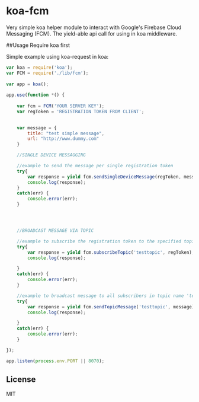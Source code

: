 koa-fcm
===========

Very simple koa helper module to interact with Google's Firebase Cloud Messaging (FCM).
The yield-able api call for using in koa middleware.


##Usage
Require koa first

Simple example using koa-request in koa:

```js
var koa = require('koa');
var FCM = require('./lib/fcm');
 
var app = koa();
 
app.use(function *() {
 
    var fcm = FCM('YOUR SERVER KEY');
    var regToken = 'REGISTRATION TOKEN FROM CLIENT';
    

    var message = {
        title: "test simple message",
        url: "http://www.dummy.com"
    }

    //SINGLE DEVICE MESSAGGING

    //example to send the message per single registration token
    try{        
        var response = yield fcm.sendSingleDeviceMessage(regToken, message);
        console.log(response);
    }
    catch(err) {
        console.error(err);
    }




    //BROADCAST MESSAGE VIA TOPIC

    //example to subscribe the registration token to the specified topic name 'testtopic'
    try{
        var response = yield fcm.subscribeTopic('testtopic', regToken);
        console.log(response);

    }
    catch(err) {
        console.error(err);
    }

    //example to broadcast message to all subscribers in topic name 'testtopic'
    try{
        var response = yield fcm.sendTopicMessage('testtopic', message);
        console.log(response);

    }
    catch(err) {
        console.error(err);
    }

});

app.listen(process.env.PORT || 8070);
```

## License

MIT